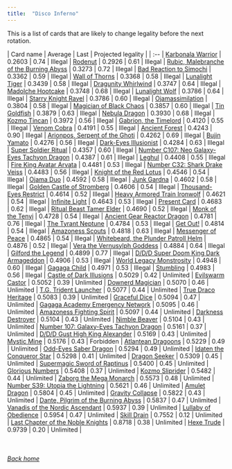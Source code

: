 ```yaml
---
title:  "Disco Inferno"
---
```


This is a list of cards that are likely to change legality before the next rotation.

| Card name | Average | Last | Projected legality |
| :-- |
[Karbonala Warrior](https://db.ygoprodeck.com/card/?search=Karbonala%20Warrior) | 0.2603 | 0.74 | Illegal |
[Rodenut](https://db.ygoprodeck.com/card/?search=Rodenut) | 0.2926 | 0.61 | Illegal |
[Rubic, Malebranche of the Burning Abyss](https://db.ygoprodeck.com/card/?search=Rubic,%20Malebranche%20of%20the%20Burning%20Abyss) | 0.3273 | 0.72 | Illegal |
[Bad Reaction to Simochi](https://db.ygoprodeck.com/card/?search=Bad%20Reaction%20to%20Simochi) | 0.3362 | 0.59 | Illegal |
[Wall of Thorns](https://db.ygoprodeck.com/card/?search=Wall%20of%20Thorns) | 0.3368 | 0.58 | Illegal |
[Lunalight Tiger](https://db.ygoprodeck.com/card/?search=Lunalight%20Tiger) | 0.3439 | 0.58 | Illegal |
[Dragunity Whirlwind](https://db.ygoprodeck.com/card/?search=Dragunity%20Whirlwind) | 0.3747 | 0.64 | Illegal |
[Madolche Hootcake](https://db.ygoprodeck.com/card/?search=Madolche%20Hootcake) | 0.3748 | 0.68 | Illegal |
[Lunalight Wolf](https://db.ygoprodeck.com/card/?search=Lunalight%20Wolf) | 0.3786 | 0.64 | Illegal |
[Starry Knight Rayel](https://db.ygoprodeck.com/card/?search=Starry%20Knight%20Rayel) | 0.3786 | 0.60 | Illegal |
[Ojamassimilation](https://db.ygoprodeck.com/card/?search=Ojamassimilation) | 0.3804 | 0.58 | Illegal |
[Magician of Black Chaos](https://db.ygoprodeck.com/card/?search=Magician%20of%20Black%20Chaos) | 0.3857 | 0.60 | Illegal |
[Tin Goldfish](https://db.ygoprodeck.com/card/?search=Tin%20Goldfish) | 0.3879 | 0.63 | Illegal |
[Nebula Dragon](https://db.ygoprodeck.com/card/?search=Nebula%20Dragon) | 0.3930 | 0.68 | Illegal |
[Kozmo Tincan](https://db.ygoprodeck.com/card/?search=Kozmo%20Tincan) | 0.3972 | 0.56 | Illegal |
[Gabrion, the Timelord](https://db.ygoprodeck.com/card/?search=Gabrion,%20the%20Timelord) | 0.4120 | 0.55 | Illegal |
[Venom Cobra](https://db.ygoprodeck.com/card/?search=Venom%20Cobra) | 0.4191 | 0.55 | Illegal |
[Ancient Forest](https://db.ygoprodeck.com/card/?search=Ancient%20Forest) | 0.4243 | 0.90 | Illegal |
[Arionpos, Serpent of the Ghoti](https://db.ygoprodeck.com/card/?search=Arionpos,%20Serpent%20of%20the%20Ghoti) | 0.4262 | 0.69 | Illegal |
[Bujin Yamato](https://db.ygoprodeck.com/card/?search=Bujin%20Yamato) | 0.4276 | 0.56 | Illegal |
[Dark-Eyes Illusionist](https://db.ygoprodeck.com/card/?search=Dark-Eyes%20Illusionist) | 0.4284 | 0.63 | Illegal |
[Super Soldier Ritual](https://db.ygoprodeck.com/card/?search=Super%20Soldier%20Ritual) | 0.4357 | 0.60 | Illegal |
[Number C107: Neo Galaxy-Eyes Tachyon Dragon](https://db.ygoprodeck.com/card/?search=Number%20C107:%20Neo%20Galaxy-Eyes%20Tachyon%20Dragon) | 0.4387 | 0.61 | Illegal |
[Leghul](https://db.ygoprodeck.com/card/?search=Leghul) | 0.4408 | 0.55 | Illegal |
[Fire King Avatar Arvata](https://db.ygoprodeck.com/card/?search=Fire%20King%20Avatar%20Arvata) | 0.4481 | 0.53 | Illegal |
[Number C32: Shark Drake Veiss](https://db.ygoprodeck.com/card/?search=Number%20C32:%20Shark%20Drake%20Veiss) | 0.4483 | 0.56 | Illegal |
[Knight of the Red Lotus](https://db.ygoprodeck.com/card/?search=Knight%20of%20the%20Red%20Lotus) | 0.4546 | 0.54 | Illegal |
[Ojama Duo](https://db.ygoprodeck.com/card/?search=Ojama%20Duo) | 0.4592 | 0.58 | Illegal |
[Junk Gardna](https://db.ygoprodeck.com/card/?search=Junk%20Gardna) | 0.4602 | 0.58 | Illegal |
[Golden Castle of Stromberg](https://db.ygoprodeck.com/card/?search=Golden%20Castle%20of%20Stromberg) | 0.4606 | 0.54 | Illegal |
[Thousand-Eyes Restrict](https://db.ygoprodeck.com/card/?search=Thousand-Eyes%20Restrict) | 0.4614 | 0.52 | Illegal |
[Heavy Armored Train Ironwolf](https://db.ygoprodeck.com/card/?search=Heavy%20Armored%20Train%20Ironwolf) | 0.4621 | 0.54 | Illegal |
[Infinite Light](https://db.ygoprodeck.com/card/?search=Infinite%20Light) | 0.4643 | 0.53 | Illegal |
[Present Card](https://db.ygoprodeck.com/card/?search=Present%20Card) | 0.4683 | 0.62 | Illegal |
[Ritual Beast Tamer Elder](https://db.ygoprodeck.com/card/?search=Ritual%20Beast%20Tamer%20Elder) | 0.4690 | 0.52 | Illegal |
[Monk of the Tenyi](https://db.ygoprodeck.com/card/?search=Monk%20of%20the%20Tenyi) | 0.4728 | 0.54 | Illegal |
[Ancient Gear Reactor Dragon](https://db.ygoprodeck.com/card/?search=Ancient%20Gear%20Reactor%20Dragon) | 0.4781 | 0.76 | Illegal |
[The Tyrant Neptune](https://db.ygoprodeck.com/card/?search=The%20Tyrant%20Neptune) | 0.4784 | 0.53 | Illegal |
[Get Out!](https://db.ygoprodeck.com/card/?search=Get%20Out!) | 0.4814 | 0.54 | Illegal |
[Amazoness Scouts](https://db.ygoprodeck.com/card/?search=Amazoness%20Scouts) | 0.4818 | 0.63 | Illegal |
[Messenger of Peace](https://db.ygoprodeck.com/card/?search=Messenger%20of%20Peace) | 0.4865 | 0.54 | Illegal |
[Whitebeard, the Plunder Patroll Helm](https://db.ygoprodeck.com/card/?search=Whitebeard,%20the%20Plunder%20Patroll%20Helm) | 0.4876 | 0.52 | Illegal |
[Vera the Vernusylph Goddess](https://db.ygoprodeck.com/card/?search=Vera%20the%20Vernusylph%20Goddess) | 0.4884 | 0.64 | Illegal |
[Gilford the Legend](https://db.ygoprodeck.com/card/?search=Gilford%20the%20Legend) | 0.4899 | 0.77 | Illegal |
[D/D/D Super Doom King Dark Armageddon](https://db.ygoprodeck.com/card/?search=D/D/D%20Super%20Doom%20King%20Dark%20Armageddon) | 0.4906 | 0.53 | Illegal |
[World Legacy Monstrosity](https://db.ygoprodeck.com/card/?search=World%20Legacy%20Monstrosity) | 0.4948 | 0.60 | Illegal |
[Gagaga Child](https://db.ygoprodeck.com/card/?search=Gagaga%20Child) | 0.4971 | 0.53 | Illegal |
[Stumbling](https://db.ygoprodeck.com/card/?search=Stumbling) | 0.4983 | 0.56 | Illegal |
[Castle of Dark Illusions](https://db.ygoprodeck.com/card/?search=Castle%20of%20Dark%20Illusions) | 0.5029 | 0.42 | Unlimited |
[Evilswarm Castor](https://db.ygoprodeck.com/card/?search=Evilswarm%20Castor) | 0.5052 | 0.39 | Unlimited |
[Downerd Magician](https://db.ygoprodeck.com/card/?search=Downerd%20Magician) | 0.5070 | 0.46 | Unlimited |
[T.G. Trident Launcher](https://db.ygoprodeck.com/card/?search=T.G.%20Trident%20Launcher) | 0.5077 | 0.44 | Unlimited |
[True Draco Heritage](https://db.ygoprodeck.com/card/?search=True%20Draco%20Heritage) | 0.5083 | 0.39 | Unlimited |
[Graceful Dice](https://db.ygoprodeck.com/card/?search=Graceful%20Dice) | 0.5094 | 0.47 | Unlimited |
[Gagaga Academy Emergency Network](https://db.ygoprodeck.com/card/?search=Gagaga%20Academy%20Emergency%20Network) | 0.5095 | 0.46 | Unlimited |
[Amazoness Fighting Spirit](https://db.ygoprodeck.com/card/?search=Amazoness%20Fighting%20Spirit) | 0.5097 | 0.44 | Unlimited |
[Darkness Destroyer](https://db.ygoprodeck.com/card/?search=Darkness%20Destroyer) | 0.5104 | 0.43 | Unlimited |
[Nimble Beaver](https://db.ygoprodeck.com/card/?search=Nimble%20Beaver) | 0.5104 | 0.43 | Unlimited |
[Number 107: Galaxy-Eyes Tachyon Dragon](https://db.ygoprodeck.com/card/?search=Number%20107:%20Galaxy-Eyes%20Tachyon%20Dragon) | 0.5161 | 0.37 | Unlimited |
[D/D/D Gust High King Alexander](https://db.ygoprodeck.com/card/?search=D/D/D%20Gust%20High%20King%20Alexander) | 0.5169 | 0.43 | Unlimited |
[Mystic Mine](https://db.ygoprodeck.com/card/?search=Mystic%20Mine) | 0.5176 | 0.43 | Forbidden |
[Atlantean Dragoons](https://db.ygoprodeck.com/card/?search=Atlantean%20Dragoons) | 0.5229 | 0.49 | Unlimited |
[Odd-Eyes Saber Dragon](https://db.ygoprodeck.com/card/?search=Odd-Eyes%20Saber%20Dragon) | 0.5294 | 0.49 | Unlimited |
[Idaten the Conqueror Star](https://db.ygoprodeck.com/card/?search=Idaten%20the%20Conqueror%20Star) | 0.5298 | 0.41 | Unlimited |
[Dragon Seeker](https://db.ygoprodeck.com/card/?search=Dragon%20Seeker) | 0.5309 | 0.45 | Unlimited |
[Supermagic Sword of Raptinus](https://db.ygoprodeck.com/card/?search=Supermagic%20Sword%20of%20Raptinus) | 0.5400 | 0.45 | Unlimited |
[Glorious Numbers](https://db.ygoprodeck.com/card/?search=Glorious%20Numbers) | 0.5408 | 0.37 | Unlimited |
[Kozmo Sliprider](https://db.ygoprodeck.com/card/?search=Kozmo%20Sliprider) | 0.5482 | 0.44 | Unlimited |
[Zaborg the Mega Monarch](https://db.ygoprodeck.com/card/?search=Zaborg%20the%20Mega%20Monarch) | 0.5573 | 0.48 | Unlimited |
[Number S39: Utopia the Lightning](https://db.ygoprodeck.com/card/?search=Number%20S39:%20Utopia%20the%20Lightning) | 0.5621 | 0.46 | Unlimited |
[Amulet Dragon](https://db.ygoprodeck.com/card/?search=Amulet%20Dragon) | 0.5804 | 0.45 | Unlimited |
[Gravity Collapse](https://db.ygoprodeck.com/card/?search=Gravity%20Collapse) | 0.5822 | 0.43 | Unlimited |
[Dante, Pilgrim of the Burning Abyss](https://db.ygoprodeck.com/card/?search=Dante,%20Pilgrim%20of%20the%20Burning%20Abyss) | 0.5837 | 0.47 | Unlimited |
[Vanadis of the Nordic Ascendant](https://db.ygoprodeck.com/card/?search=Vanadis%20of%20the%20Nordic%20Ascendant) | 0.5937 | 0.39 | Unlimited |
[Lullaby of Obedience](https://db.ygoprodeck.com/card/?search=Lullaby%20of%20Obedience) | 0.5954 | 0.47 | Unlimited |
[Skill Drain](https://db.ygoprodeck.com/card/?search=Skill%20Drain) | 0.7552 | 0.12 | Unlimited |
[Last Chapter of the Noble Knights](https://db.ygoprodeck.com/card/?search=Last%20Chapter%20of%20the%20Noble%20Knights) | 0.8718 | 0.38 | Unlimited |
[Hexe Trude](https://db.ygoprodeck.com/card/?search=Hexe%20Trude) | 0.9739 | 0.20 | Unlimited |

<br>

###### [Back home](index)